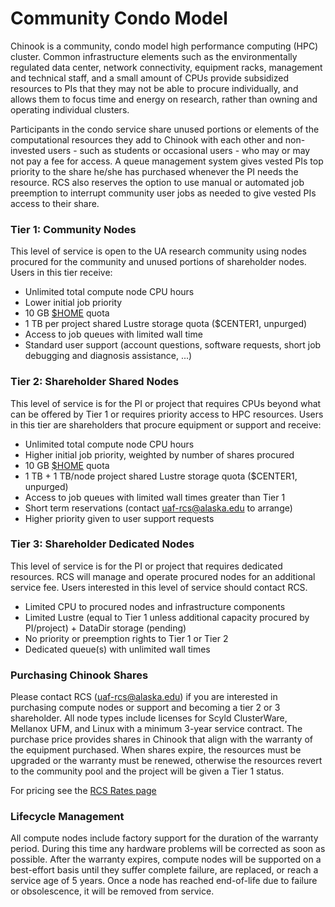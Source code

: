 # Community Condo Model

Chinook is a community, condo model high performance computing \(HPC\) cluster. Common infrastructure elements such as the environmentally regulated data center, network connectivity, equipment racks, management and technical staff, and a small amount of CPUs provide subsidized resources to PIs that they may not be able to procure individually, and allows them to focus time and energy on research, rather than owning and operating individual clusters.

Participants in the condo service share unused portions or elements of the computational resources they add to Chinook with each other and non-invested users - such as students or occasional users - who may or may not pay a fee for access. A queue management system gives vested PIs top priority to the share he/she has purchased whenever the PI needs the resource. RCS also reserves the option to use manual or automated job preemption to interrupt community user jobs as needed to give vested PIs access to their share.

### Tier 1: Community Nodes <a id="tier1"></a>

This level of service is open to the UA research community using nodes procured for the community and unused portions of shareholder nodes. Users in this tier receive:

* Unlimited total compute node CPU hours
* Lower initial job priority
* 10 GB [$HOME](https://www.gi.alaska.edu/research-computing-systems/hpc/chinook/filesystems#home) quota 
* 1 TB per project shared Lustre storage quota \($CENTER1, unpurged\)
* Access to job queues with limited wall time
* Standard user support \(account questions, software requests, short job debugging and diagnosis assistance, ...\)

### Tier 2: Shareholder Shared Nodes <a id="tier2"></a>

This level of service is for the PI or project that requires CPUs beyond what can be offered by Tier 1 or requires priority access to HPC resources. Users in this tier are shareholders that procure equipment or support and receive:

* Unlimited total compute node CPU hours
* Higher initial job priority, weighted by number of shares procured
* 10 GB [$HOME](../available-filesystems/available-filesystems.md#home) quota 
* 1 TB + 1 TB/node project shared Lustre storage quota \($CENTER1, unpurged\)
* Access to job queues with limited wall times greater than Tier 1
* Short term reservations \(contact [uaf-rcs@alaska.edu](mailto:uaf-rcs@alaska.edu) to arrange\)
* Higher priority given to user support requests

### Tier 3: Shareholder Dedicated Nodes <a id="tier3"></a>

This level of service is for the PI or project that requires dedicated resources. RCS will manage and operate procured nodes for an additional service fee. Users interested in this level of service should contact RCS.

* Limited CPU to procured nodes and infrastructure components
* Limited Lustre \(equal to Tier 1 unless additional capacity procured by PI/project\) + DataDir storage \(pending\)
* No priority or preemption rights to Tier 1 or Tier 2
* Dedicated queue\(s\) with unlimited wall times

### Purchasing Chinook Shares <a id="purchase"></a>

Please contact RCS \([uaf-rcs@alaska.edu](mailto:uaf-rcs@alaska.edu)\) if you are interested in purchasing compute nodes or support and becoming a tier 2 or 3 shareholder. All node types include licenses for Scyld ClusterWare, Mellanox UFM, and Linux with a minimum 3-year service contract. The purchase price provides shares in Chinook that align with the warranty of the equipment purchased. When shares expire, the resources must be upgraded or the warranty must be renewed, otherwise the resources revert to the community pool and the project will be given a Tier 1 status.

For pricing see the [RCS Rates page](https://www.gi.alaska.edu/research-computing-systems/service-rates#chinook-shares)

### Lifecycle Management <a id="lifecycle"></a>

All compute nodes include factory support for the duration of the warranty period. During this time any hardware problems will be corrected as soon as possible. After the warranty expires, compute nodes will be supported on a best-effort basis until they suffer complete failure, are replaced, or reach a service age of 5 years. Once a node has reached end-of-life due to failure or obsolescence, it will be removed from service.

